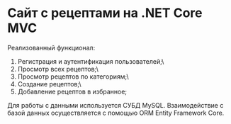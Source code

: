 # Сайт с рецептами на .NET Core MVC

Реализованный функционал:

1) Регистрация и аутентификация пользователей;\
2) Просмотр всех рецептов;\
3) Просмотр рецептов по категориям;\
4) Создание рецептов;\
5) Добавление рецептов в избранное;

Для работы с данными используется СУБД MySQL. Взаимодействие с базой данных осуществляется с помощью ORM Entity Framework Core.
